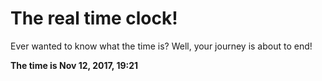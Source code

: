 # The real time clock!

Ever wanted to know what the time is? Well, your journey is about to end!

**The time is Nov 12, 2017, 19:21**